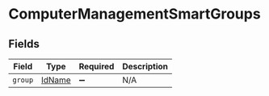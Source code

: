 # ComputerManagementSmartGroups


## Fields

| Field                                   | Type                                    | Required                                | Description                             |
| --------------------------------------- | --------------------------------------- | --------------------------------------- | --------------------------------------- |
| `group`                                 | [IdName](../../models/shared/idname.md) | :heavy_minus_sign:                      | N/A                                     |